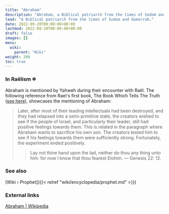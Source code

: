 ```yaml
---
title: "Abraham"
description: "Abraham, a Biblical patriarch from the times of Sodom and Gomorrah."
lead: "A Biblical patriarch from the times of Sodom and Gomorrah."
date: 2022-09-20T00:00:00+00:00
lastmod: 2022-09-20T00:00:00+00:00
draft: false
images: []
menu:
  wiki:
    parent: "Wiki"
weight: 200
toc: true
---
```


### In Raëlism 🔯

Abraham is mentioned by Yahweh during their encounter with Raël. The following reference from Rael's first book, The Book Which Tells The Truth ([see here](https://wheelofheaven.github.io/rael-one-the-book-which-tells-the-truth/2_the_truth.html#the-sacrifice-of-abraham)), showcases the mentioning of Abraham:

> Later, after most of their leading intellectuals had been destroyed, and they had relapsed into a semi-primitive state, the creators wished to see if the people of Israel, and particularly their leader, still had positive feelings towards them. This is related in the paragraph where Abraham wants to sacrifice his own son. The creators tested him to see if his feelings towards them were sufficiently strong. Fortunately, the experiment ended positively.
>
>> Lay not thine hand upon the lad, neither do thou any thing unto him: for now I know that thou fearest Elohim. — Genesis 22: 12.

### See also

[Wiki › Prophet]({{< relref "wiki/encyclopedia/prophet.md" >}})</br>

### External links

[Abraham | Wikipedia](https://en.wikipedia.org/wiki/Abraham)
